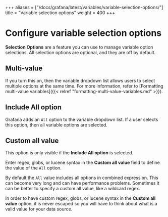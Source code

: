 +++
aliases = ["/docs/grafana/latest/variables/variable-selection-options/"]
title = "Variable selection options"
weight = 400
+++

# Configure variable selection options

**Selection Options** are a feature you can use to manage variable option selections. All selection options are optional, and they are off by default.

## Multi-value

If you turn this on, then the variable dropdown list allows users to select multiple options at the same time. For more information, refer to [Formatting multi-value variables]({{< relref "formatting-multi-value-variables.md" >}}).

## Include All option

Grafana adds an `All` option to the variable dropdown list. If a user selects this option, then all variable options are selected.

## Custom all value

This option is only visible if the **Include All option** is selected.

Enter regex, globs, or lucene syntax in the **Custom all value** field to define the value of the `All` option.

By default the `All` value includes all options in combined expression. This can become very long and can have performance problems. Sometimes it can be better to specify a custom all value, like a wildcard regex.

In order to have custom regex, globs, or lucene syntax in the **Custom all value** option, it is never escaped so you will have to think about what is a valid value for your data source.
